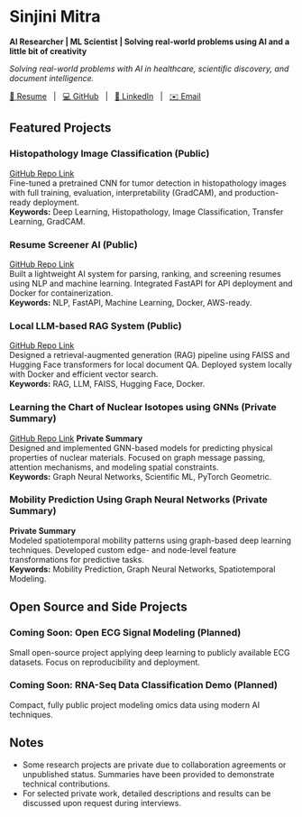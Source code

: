 # Sinjini Mitra  
**AI Researcher | ML Scientist | Solving real-world problems using AI and a little bit of creativity**

_Solving real-world problems with AI in healthcare, scientific discovery, and document intelligence._

[📄 Resume](https://your-resume-link.com) &nbsp;&nbsp;|&nbsp;&nbsp; [💻 GitHub](https://github.com/sinjini15) &nbsp;&nbsp;|&nbsp;&nbsp; [🔗 LinkedIn](https://www.linkedin.com/in/sinjini-mitra/) &nbsp;&nbsp;|&nbsp;&nbsp; [✉️ Email](mailto:sinjinimitra94@gmail.com)

## Featured Projects

### Histopathology Image Classification (Public)
[GitHub Repo Link](https://github.com/Sinjini15/Histopathology-Image-Classifier)  
Fine-tuned a pretrained CNN for tumor detection in histopathology images with full training, evaluation, interpretability (GradCAM), and production-ready deployment.  
**Keywords:** Deep Learning, Histopathology, Image Classification, Transfer Learning, GradCAM.

### Resume Screener AI (Public)
[GitHub Repo Link](https://github.com/Sinjini15/resume-screener-ai)  
Built a lightweight AI system for parsing, ranking, and screening resumes using NLP and machine learning. Integrated FastAPI for API deployment and Docker for containerization.  
**Keywords:** NLP, FastAPI, Machine Learning, Docker, AWS-ready.

### Local LLM-based RAG System (Public)
[GitHub Repo Link](https://github.com/Sinjini15/local-llm-rag-pdf-qa)  
Designed a retrieval-augmented generation (RAG) pipeline using FAISS and Hugging Face transformers for local document QA. Deployed system locally with Docker and efficient vector search.  
**Keywords:** RAG, LLM, FAISS, Hugging Face, Docker.

### Learning the Chart of Nuclear Isotopes using GNNs (Private Summary)
[GitHub Repo Link](https://github.com/Sinjini15/Nuclear-isotope-GNN)
**Private Summary**  
Designed and implemented GNN-based models for predicting physical properties of nuclear materials. Focused on graph message passing, attention mechanisms, and modeling spatial constraints.  
**Keywords:** Graph Neural Networks, Scientific ML, PyTorch Geometric.

### Mobility Prediction Using Graph Neural Networks (Private Summary)
**Private Summary**  
Modeled spatiotemporal mobility patterns using graph-based deep learning techniques. Developed custom edge- and node-level feature transformations for predictive tasks.  
**Keywords:** Mobility Prediction, Graph Neural Networks, Spatiotemporal Modeling.

## Open Source and Side Projects

### Coming Soon: Open ECG Signal Modeling (Planned)
Small open-source project applying deep learning to publicly available ECG datasets. Focus on reproducibility and deployment.

### Coming Soon: RNA-Seq Data Classification Demo (Planned)
Compact, fully public project modeling omics data using modern AI techniques.

## Notes

- Some research projects are private due to collaboration agreements or unpublished status. Summaries have been provided to demonstrate technical contributions.
- For selected private work, detailed descriptions and results can be discussed upon request during interviews.
